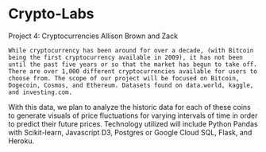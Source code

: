 # Crypto-Labs

Project 4: Cryptocurrencies
Allison Brown and Zack 

	While cryptocurrency has been around for over a decade, (with Bitcoin being the first cryptocurrency available in 2009), it has not been until the past five years or so that the market has begun to take off. There are over 1,000 different cryptocurrencies available for users to choose from. The scope of our project will be focused on Bitcoin, Dogecoin, Cosmos, and Ethereum. Datasets found on data.world, kaggle, and investing.com.

With this data, we plan to analyze the historic data for each of these coins to generate visuals of price fluctuations for varying intervals of time in order to predict their future prices. Technology utilized will include Python Pandas with Scikit-learn, Javascript D3, Postgres or Google Cloud SQL, Flask, and Heroku.
